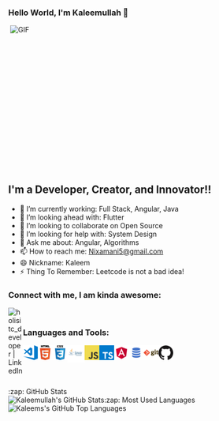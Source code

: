 ### Hello World, I'm Kaleemullah  👋
 <img align="right" alt="GIF" src="https://cdn.dribbble.com/users/1059583/screenshots/4171367/coding-freak.gif?raw=true" width="500" height="320" />


## I'm a Developer, Creator, and Innovator!!

- 🔭 I’m currently working: Full Stack, Angular, Java
- 🌱 I’m looking ahead with: Flutter 
- 👯 I’m looking to collaborate on Open Source
- 🤔 I’m looking for help with: System Design
- 💬 Ask me about: Angular, Algorithms
- 📫 How to reach me: Nixamani5@gmail.com
- 😄 Nickname: Kaleem
- ⚡ Thing To Remember: Leetcode is not a bad idea!


### Connect with me, I am kinda awesome:
[<img align="left" alt="holisitc_developer | LinkedIn" width="30px" src="https://cdn.jsdelivr.net/npm/simple-icons@v3/icons/linkedin.svg" />][linkedin]

<br />

### Languages and Tools:

<img align="left" alt="Visual Studio Code" width="30px" src="https://raw.githubusercontent.com/github/explore/80688e429a7d4ef2fca1e82350fe8e3517d3494d/topics/visual-studio-code/visual-studio-code.png" />


<img align="left" alt="HTML5" width="30px" src="https://raw.githubusercontent.com/github/explore/80688e429a7d4ef2fca1e82350fe8e3517d3494d/topics/html/html.png" />
<img align="left" alt="Css" width="30px" src="https://raw.githubusercontent.com/github/explore/80688e429a7d4ef2fca1e82350fe8e3517d3494d/topics/css/css.png" />
<img align="left" alt="Java" width="35px" src="https://raw.githubusercontent.com/github/explore/80688e429a7d4ef2fca1e82350fe8e3517d3494d/topics/java/java.png" />
<img align="left" alt="Javascript" width="30px" src="https://raw.githubusercontent.com/github/explore/80688e429a7d4ef2fca1e82350fe8e3517d3494d/topics/javascript/javascript.png" />
<img
align="left" alt="Typescript" width="30px" src="https://raw.githubusercontent.com/github/explore/80688e429a7d4ef2fca1e82350fe8e3517d3494d/topics/typescript/typescript.png" />
<img align="left" alt="Angular" width="30px" src="https://raw.githubusercontent.com/github/explore/80688e429a7d4ef2fca1e82350fe8e3517d3494d/topics/angular/angular.png" />
<img align="left" alt="SQL" width="30px" src="https://raw.githubusercontent.com/github/explore/80688e429a7d4ef2fca1e82350fe8e3517d3494d/topics/sql/sql.png" />
<img align="left" alt="Git" width="30px" src="https://raw.githubusercontent.com/github/explore/80688e429a7d4ef2fca1e82350fe8e3517d3494d/topics/git/git.png" />
<img align="left" alt="GitHub" width="30px" src="https://raw.githubusercontent.com/github/explore/78df643247d429f6cc873026c0622819ad797942/topics/github/github.png" />
<br />
<br />
<br />
<br />
<br />




 <summary>:zap: GitHub Stats</summary>

  <img align="left" alt="Kaleemullah's GitHub Stats" src="https://github-readme-stats.vercel.app/api?username=kaleem68&show_icons=true&hide_border=true" />


  <summary>:zap: Most Used Languages</summary>

<img align="left" alt="Kaleems's GitHub Top Languages" src="https://github-readme-stats.vercel.app/api/top-langs/?username=kaleem68" />

<!---
put summary and img tag inside details tag
<details> </details>
-->



[medium]: https://medium.com/@nixamani5
[linkedin]: https://linkedin.com/in/nixamani5
